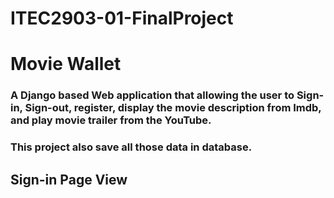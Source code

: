 # ITEC2903-01-FinalProject
# Movie Wallet

### A Django based Web application that allowing the user to Sign-in, Sign-out, register, display the movie description from Imdb, and play movie trailer from the YouTube.
### This project also save all those data in database.

## Sign-in Page View

